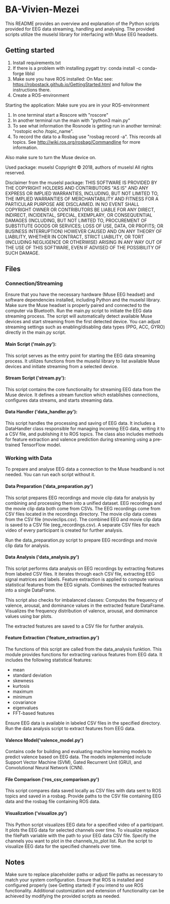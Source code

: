 # BA-Vivien-Mezei

This README provides an overview and explanation of the Python scripts provided for EEG data streaming, handling and analysing. 
The provided scripts utilize the muselsl library for interfacing with Muse EEG headsets.

## Getting started

1. Install requirements.txt
2. If there is a problem with installing pygatt try: conda install -c conda-forge liblsl
3. Make sure you have ROS installed: On Mac see: https://robostack.github.io/GettingStarted.html and follow the instructions there. 
4. Create a ROS-environment

Starting the application:
Make sure you are in your ROS-environment
1. In one terminal start a Roscore with "roscore"
2. In another terminal run the main with "python3 main.py"
3. To see what information the Rosnode is getting run in another terminal: "rostopic echo /topic_name". 
4. To record the data to a Rosbag use "rosbag record -a". This records all topics.
See http://wiki.ros.org/rosbag/Commandline for more information.

Also make sure to turn the Muse device on.

Used package: muselsl
Copyright © 2018, authors of muselsl
All rights reserved.

Disclaimer from the muselsl package:
THIS SOFTWARE IS PROVIDED BY THE COPYRIGHT HOLDERS AND CONTRIBUTORS "AS IS" AND
ANY EXPRESS OR IMPLIED WARRANTIES, INCLUDING, BUT NOT LIMITED TO, THE IMPLIED
WARRANTIES OF MERCHANTABILITY AND FITNESS FOR A PARTICULAR PURPOSE ARE
DISCLAIMED. IN NO EVENT SHALL COPYRIGHT OWNER OR CONTRIBUTORS BE LIABLE FOR ANY
DIRECT, INDIRECT, INCIDENTAL, SPECIAL, EXEMPLARY, OR CONSEQUENTIAL DAMAGES
(INCLUDING, BUT NOT LIMITED TO, PROCUREMENT OF SUBSTITUTE GOODS OR SERVICES;
LOSS OF USE, DATA, OR PROFITS; OR BUSINESS INTERRUPTION) HOWEVER CAUSED AND
ON ANY THEORY OF LIABILITY, WHETHER IN CONTRACT, STRICT LIABILITY, OR TORT
(INCLUDING NEGLIGENCE OR OTHERWISE) ARISING IN ANY WAY OUT OF THE USE OF THIS
SOFTWARE, EVEN IF ADVISED OF THE POSSIBILITY OF SUCH DAMAGE.

## Files
### Connection/Streaming
Ensure that you have the necessary hardware (Muse EEG headset) and software dependencies installed, including Python and the muselsl library.
Make sure the Muse headset is properly paired and connected to the computer via Bluetooth.
Run the main.py script to initiate the EEG data streaming process.
The script will automatically detect available Muse devices and start streaming from the first detected device.
You can adjust streaming settings such as enabling/disabling data types (PPG, ACC, GYRO) directly in the main.py script.

#### Main Script ('main.py'):
This script serves as the entry point for starting the EEG data streaming process.
It utilizes functions from the muselsl library to list available Muse devices and initiate streaming from a selected device.

#### Stream Script ('stream.py'):
This script contains the core functionality for streaming EEG data from the Muse device.
It defines a stream function which establishes connections, configures data streams, and starts streaming data.

#### Data Handler ('data_handler.py'):
This script handles the processing and saving of EEG data.
It includes a DataHandler class responsible for managing incoming EEG data, writing it to a CSV file, and publishing it to ROS topics.
The class also includes methods for feature extraction and valence prediction during streaming using a pre-trained TensorFlow model.

### Working with Data
To prepare and analyse EEG data a connection to the Muse headband is not needed.
You can run each script without it.

#### Data Preparation ('data_preparation.py')
This script prepares EEG recordings and movie clip data for analysis by combining and processing them into a unified dataset. 
EEG recordings and the movie clip data both come from CSVs.
The EEG recordings come from CSV files located in the recordings directory.
The movie clip data comes from the CSV file (movieclips.csv).
The combined EEG and movie clip data is saved to a CSV file (eeg_recordings.csv).
A separate CSV files for each video of every participant is created for further analysis.

Run the data_preparation.py script to prepare EEG recordings and movie clip data for analysis.


#### Data Analysis ('data_analysis.py')
This script performs data analysis on EEG recordings by extracting features from labeled CSV files.
It iterates through each CSV file, extracting EEG signal matrices and labels.
Feature extraction is applied to compute various statistical features from the EEG signals.
Combines the extracted features into a single DataFrame.

This script also checks for imbalanced classes:
Computes the frequency of valence, arousal, and dominance values in the extracted feature DataFrame.
Visualizes the frequency distribution of valence, arousal, and dominance values using bar plots.

The extracted features are saved to a CSV file for further analysis.

#### Feature Extraction ('feature_extraction.py')
The functions of this script are called from the data_analysis funktion. This module provides functions for extracting various features from EEG data. 
It includes the following statistical features:

- mean
- standard deviation
- skewness
- kurtosis
- maximum 
- minimum 
- covariance 
- eigenvalues
- FFT-based features

Ensure EEG data is available in labeled CSV files in the specified directory.
Run the data analysis script to extract features from EEG data.

#### Valence Model('valence_model.py')
Contains code for building and evaluating machine learning models to predict valence based on EEG data. 
The models implemented include Support Vector Machine (SVM), Gated Recurrent Unit (GRU), and Convolutional Neural Network (CNN).


#### File Comparison ('ros_csv_comparison.py')
This script compares data saved locally as CSV files with data sent to ROS topics and saved in a rosbag. 
Provide paths to the CSV file containing EEG data and the rosbag file containing ROS data.

#### Visualization ('visualize.py')
This Python script visualizes EEG data for a specified video of a participant. 
It plots the EEG data for selected channels over time.
To visualize replace the filePath variable with the path to your EEG data CSV file.
Specify the channels you want to plot in the channels_to_plot list.
Run the script to visualize EEG data for the specified channels over time.


## Notes

Make sure to replace placeholder paths or adjust file paths as necessary to match your system configuration.
Ensure that ROS is installed and configured properly (see Getting started) if you intend to use ROS functionality.
Additional customization and extension of functionality can be achieved by modifying the provided scripts as needed.
